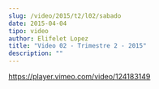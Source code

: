 ```yaml
---
slug: /video/2015/t2/l02/sabado
date: 2015-04-04
tipo: video
author: Elifelet Lopez
title: "Video 02 - Trimestre 2 - 2015"
description: ""
---
```


https://player.vimeo.com/video/124183149
